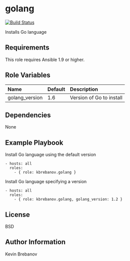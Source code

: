 golang
======

[![Build Status](https://travis-ci.org/kbrebanov/ansible-golang.svg?branch=master)](https://travis-ci.org/kbrebanov/ansible-golang)

Installs Go language

Requirements
------------

This role requires Ansible 1.9 or higher.

Role Variables
--------------

| Name           | Default | Description              |
|:---------------|:--------|:-------------------------|
| golang_version | 1.6     | Version of Go to install |

Dependencies
------------

None

Example Playbook
----------------

Install Go language using the default version
```
- hosts: all
  roles:
    - { role: kbrebanov.golang }
```

Install Go language specifying a version
```
- hosts: all
  roles:
    - { role: kbrebanov.golang, golang_version: 1.2 }
```

License
-------

BSD

Author Information
------------------

Kevin Brebanov
